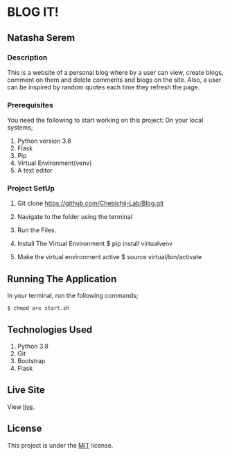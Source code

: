 # BLOG IT!

## Natasha Serem

### Description
This is a website of a personal blog where by a user can view, create blogs, comment on them and delete comments and blogs on the site.
Also, a user can be inspired by random quotes each time they refresh the page.

### Prerequisites
You need the following to start working on this project: On your local systems;

1. Python version 3.8
2. Flask
3. Pip
4. Virtual Environment(venv)
5. A text editor

### Project SetUp

1. Git clone    https://github.com/Chebichii-Lab/Blog.git
2. Navigate to the folder using the terminal
3. Run the Files.
4. Install The Virtual Environment 
    $ pip install virtualvenv

5. Make the virtual environment active
    $ source virtual/bin/activate

## Running The Application
In your terminal, run the following commands;

    $ chmod a+x start.sh

## Technologies Used
1. Python 3.8
2. Git
3. Bootstrap
4. Flask

## Live Site 
View [live](https://blog254.herokuapp.com/).


## License
This project is under the [MIT](LICENSE) license.